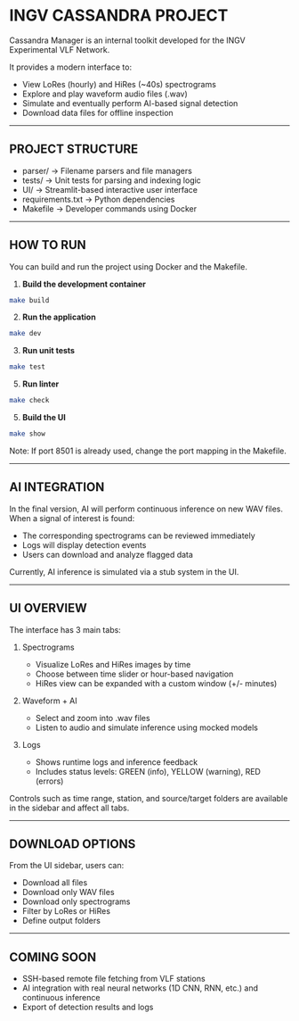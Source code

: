 
INGV CASSANDRA PROJECT
======================

Cassandra Manager is an internal toolkit developed for the INGV Experimental VLF Network.

It provides a modern interface to:

- View LoRes (hourly) and HiRes (~40s) spectrograms
- Explore and play waveform audio files (.wav)
- Simulate and eventually perform AI-based signal detection
- Download data files for offline inspection

--------------------------------------------
PROJECT STRUCTURE
--------------------------------------------

- parser/           -> Filename parsers and file managers  
- tests/            -> Unit tests for parsing and indexing logic  
- UI/               -> Streamlit-based interactive user interface  
- requirements.txt  -> Python dependencies  
- Makefile          -> Developer commands using Docker  

--------------------------------------------
HOW TO RUN
--------------------------------------------

You can build and run the project using Docker and the Makefile.

1. **Build the development container**  
```bash
make build
```

2. **Run the application**  
```bash
make dev
```

3. **Run unit tests**  
```bash
make test
```

5. **Run linter**  
```bash
make check
```

5. **Build the UI**  
```bash
make show
```


Note: If port 8501 is already used, change the port mapping in the Makefile.

--------------------------------------------
AI INTEGRATION
--------------------------------------------

In the final version, AI will perform continuous inference on new WAV files.
When a signal of interest is found:

- The corresponding spectrograms can be reviewed immediately
- Logs will display detection events
- Users can download and analyze flagged data

Currently, AI inference is simulated via a stub system in the UI.

--------------------------------------------
UI OVERVIEW
--------------------------------------------

The interface has 3 main tabs:

1. Spectrograms
   - Visualize LoRes and HiRes images by time
   - Choose between time slider or hour-based navigation
   - HiRes view can be expanded with a custom window (+/- minutes)

2. Waveform + AI
   - Select and zoom into .wav files
   - Listen to audio and simulate inference using mocked models

3. Logs
   - Shows runtime logs and inference feedback
   - Includes status levels: GREEN (info), YELLOW (warning), RED (errors)

Controls such as time range, station, and source/target folders are available
in the sidebar and affect all tabs.

--------------------------------------------
DOWNLOAD OPTIONS
--------------------------------------------

From the UI sidebar, users can:

- Download all files
- Download only WAV files
- Download only spectrograms
- Filter by LoRes or HiRes
- Define output folders

--------------------------------------------
COMING SOON
--------------------------------------------

- SSH-based remote file fetching from VLF stations
- AI integration with real neural networks (1D CNN, RNN, etc.) and continuous inference
- Export of detection results and logs
